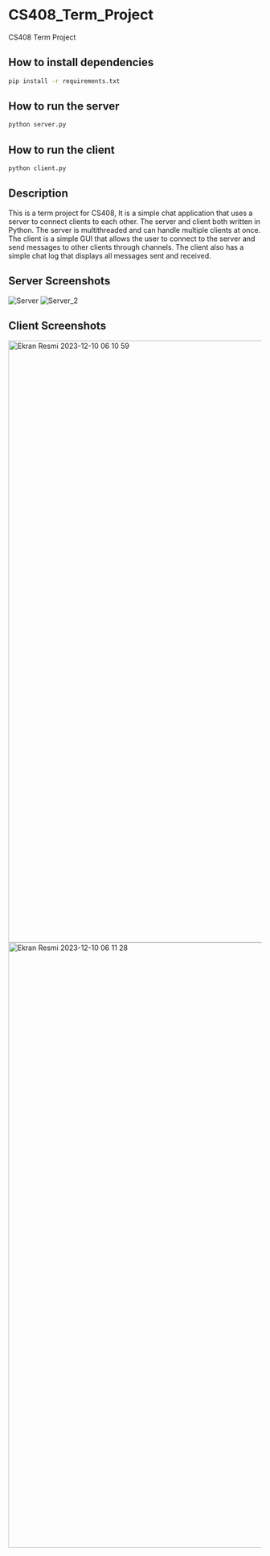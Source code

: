# CS408_Term_Project

CS408 Term Project

## How to install dependencies

```bash
pip install -r requirements.txt
```

## How to run the server

```bash
python server.py
```

## How to run the client

```bash
python client.py
```

## Description

This is a term project for CS408, It is a simple chat application that uses a server to connect clients to each other. The server and client both written in Python. The server is multithreaded and can handle multiple clients at once. The client is a simple GUI that allows the user to connect to the server and send messages to other clients through channels. The client also has a simple chat log that displays all messages sent and received.

## Server Screenshots

![Server](https://github.com/batuhanisildak-malwation/CS408_Term_Project/assets/105045532/0e5feb82-e75f-4724-a708-7fdde1d43f47)
![Server_2](https://github.com/batuhanisildak-malwation/CS408_Term_Project/assets/105045532/bd875c7a-216f-4f61-86ff-558f3c864401)

## Client Screenshots

<img width="1195" alt="Ekran Resmi 2023-12-10 06 10 59" src="https://github.com/batuhanisildak-malwation/CS408_Term_Project/assets/105045532/40885645-1ad1-47d6-bf01-d902e802a5f5">

<img width="1202" alt="Ekran Resmi 2023-12-10 06 11 28" src="https://github.com/batuhanisildak-malwation/CS408_Term_Project/assets/105045532/a4d8750f-e25c-44e6-9184-0d1c3a1e0b12">
